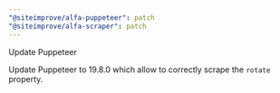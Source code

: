 ```yaml
---
"@siteimprove/alfa-puppeteer": patch
"@siteimprove/alfa-scraper": patch
---
```


Update Puppeteer

Update Puppeteer to 19.8.0 which allow to correctly scrape the `rotate` property.
